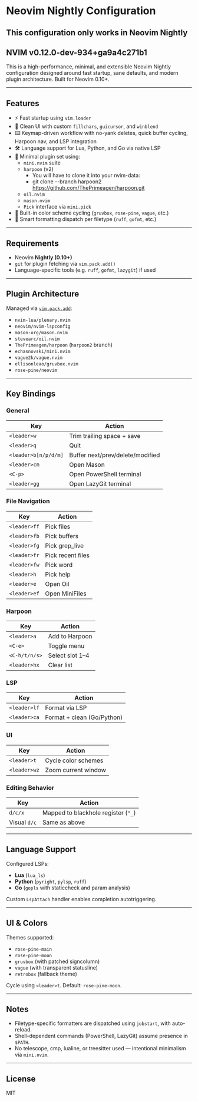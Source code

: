 # Neovim Nightly Configuration
## This configuration only works in Neovim Nightly
## NVIM v0.12.0-dev-934+ga9a4c271b1

This is a high-performance, minimal, and extensible Neovim Nightly configuration designed around fast startup, sane defaults, and modern plugin architecture. Built for Neovim 0.10+.

---

## Features

- ⚡ Fast startup using `vim.loader`
- 🧼 Clean UI with custom `fillchars`, `guicursor`, and `winblend`
- ⌨️ Keymap-driven workflow with no-yank deletes, quick buffer cycling, Harpoon nav, and LSP integration
- 🛠️ Language support for Lua, Python, and Go via native LSP
- 🧩 Minimal plugin set using:
  - `mini.nvim` suite
  - `harpoon` (v2)
    - You will have to clone it into your nvim-data:
    - git clone --branch harpoon2 https://github.com/ThePrimeagen/harpoon.git
  - `oil.nvim`
  - `mason.nvim`
  - `Pick` interface via `mini.pick`
- 🎨 Built-in color scheme cycling (`gruvbox`, `rose-pine`, `vague`, etc.)
- 🧠 Smart formatting dispatch per filetype (`ruff`, `gofmt`, etc.)

---

## Requirements

- Neovim **Nightly (0.10+)**
- `git` for plugin fetching via `vim.pack.add()`
- Language-specific tools (e.g. `ruff`, `gofmt`, `lazygit`) if used

---

## Plugin Architecture

Managed via [`vim.pack.add`](https://neovim.io/doc/user/repeat.html#vim.pack):

- `nvim-lua/plenary.nvim`
- `neovim/nvim-lspconfig`
- `mason-org/mason.nvim`
- `stevearc/oil.nvim`
- `ThePrimeagen/harpoon` (`harpoon2` branch)
- `echasnovski/mini.nvim`
- `vague2k/vague.nvim`
- `ellisonleao/gruvbox.nvim`
- `rose-pine/neovim`

---

## Key Bindings

### General
| Key                  | Action                           |
|----------------------|----------------------------------|
| `<leader>w`          | Trim trailing space + save       |
| `<leader>q`          | Quit                             |
| `<leader>b[n/p/d/m]` | Buffer next/prev/delete/modified |
| `<leader>cm`         | Open Mason                       |
| `<C-p>`              | Open PowerShell terminal         |
| `<leader>gg`         | Open LazyGit terminal            |

### File Navigation
| Key              | Action                |
|------------------|-----------------------|
| `<leader>ff`     | Pick files            |
| `<leader>fb`     | Pick buffers          |
| `<leader>fg`     | Pick grep_live        |
| `<leader>fr`     | Pick recent files     |
| `<leader>fw`     | Pick word             |
| `<leader>h`      | Pick help             |
| `<leader>e`      | Open Oil              |
| `<leader>ef`     | Open MiniFiles        |

### Harpoon
| Key              | Action                |
|------------------|-----------------------|
| `<leader>a`      | Add to Harpoon        |
| `<C-e>`          | Toggle menu           |
| `<C-h/t/n/s>`    | Select slot 1–4       |
| `<leader>hx`     | Clear list            |

### LSP
| Key              | Action                     |
|------------------|----------------------------|
| `<leader>lf`     | Format via LSP             |
| `<leader>ca`     | Format + clean (Go/Python) |

### UI
| Key              | Action                |
|------------------|-----------------------|
| `<leader>t`      | Cycle color schemes   |
| `<leader>wz`     | Zoom current window   |

### Editing Behavior
| Key              | Action                              |
|------------------|-------------------------------------|
| `d/c/x`          | Mapped to blackhole register (`"_`) |
| Visual `d/c`     | Same as above                       |

---

## Language Support

Configured LSPs:

- **Lua** (`lua_ls`)
- **Python** (`pyright`, `pylsp`, `ruff`)
- **Go** (`gopls` with staticcheck and param analysis)

Custom `LspAttach` handler enables completion autotriggering.

---

## UI & Colors

Themes supported:

- `rose-pine-main`
- `rose-pine-moon`
- `gruvbox` (with patched signcolumn)
- `vague` (with transparent statusline)
- `retrobox` (fallback theme)

Cycle using `<leader>t`. Default: `rose-pine-moon`.

---

## Notes

- Filetype-specific formatters are dispatched using `jobstart`, with auto-reload.
- Shell-dependent commands (PowerShell, LazyGit) assume presence in `$PATH`.
- No telescope, cmp, lualine, or treesitter used — intentional minimalism via `mini.nvim`.

---

## License

MIT
